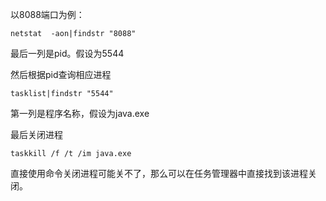以8088端口为例：

`netstat  -aon|findstr "8088"`

最后一列是pid。假设为5544

然后根据pid查询相应进程

`tasklist|findstr "5544"`

第一列是程序名称，假设为java.exe

最后关闭进程

`taskkill /f /t /im java.exe`

直接使用命令关闭进程可能关不了，那么可以在任务管理器中直接找到该进程关闭。